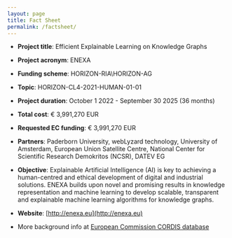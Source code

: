 ```yaml
---
layout: page
title: Fact Sheet
permalink: /factsheet/
---
```


* __Project title__: Efficient Explainable Learning on Knowledge Graphs
* __Project acronym__: ENEXA
* __Funding scheme__: HORIZON-RIA\HORIZON-AG
* __Topic__: HORIZON-CL4-2021-HUMAN-01-01
* __Project duration__: October 1 2022 - September 30 2025 (36 months)
* __Total cost__: € 3,991,270 EUR
* __Requested EC funding__: € 3,991,270 EUR
* __Partners__: Paderborn University, webLyzard technology, University of Amsterdam,  European Union Satellite Centre, National Center for Scientific Research Demokritos (NCSR), DATEV EG

* __Objective__: Explainable Artificial Intelligence (AI) is key to achieving a human-centred and ethical development of digital and industrial solutions. ENEXA builds upon novel and promising results in knowledge representation and machine learning to develop scalable, transparent and explainable machine learning algorithms for knowledge graphs. 
* __Website__: [http://enexa.eu](http://enexa.eu)

* More background info at [European Commission CORDIS database](https://cordis.europa.eu/project/id/101070305)